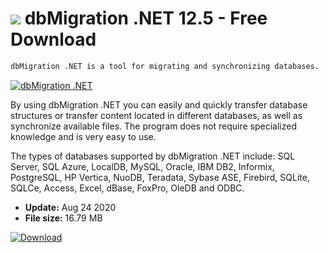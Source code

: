 # ![](https://cdn.softexe.net/static/icon/d/dbmigration-.net-8508.png) dbMigration .NET 12.5 - Free Download

```sh
dbMigration .NET is a tool for migrating and synchronizing databases.
```
[![dbMigration .NET](https:https://tse4.mm.bing.net/th?id=OIP.Uiq70xRsDaPwhKG2CTwb5QHaFU&pid=Api)](https://softexe.net/win/development-it/database/dbmigration-.net:heRh.html)

By using dbMigration .NET you can easily and quickly transfer database structures or transfer content located in different databases, as well as synchronize available files. The program does not require specialized knowledge and is very easy to use.
 
 The types of databases supported by dbMigration .NET include: SQL Server, SQL Azure, LocalDB, MySQL, Oracle, IBM DB2, Informix, PostgreSQL, HP Vertica, NuoDB, Teradata, Sybase ASE, Firebird, SQLite, SQLCe, Access, Excel, dBase, FoxPro, OleDB and ODBC.


- **Update:** Aug 24 2020
- **File size:** 16.79 MB

[![Download](https://cdn.softexe.net/static/img/download.png)](https://softexe.net/win/development-it/database/dbmigration-.net:heRh.html)

